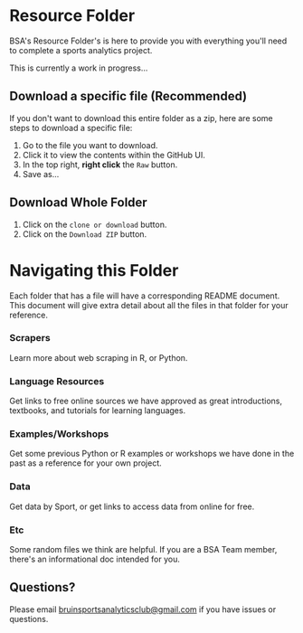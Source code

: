# Resource Folder
BSA's Resource Folder's is here to provide you with everything you'll need to complete a sports analytics project.

This is currently a work in progress...

## Download a specific file (Recommended)
If you don't want to download this entire folder as a zip, here are some steps to download a specific file:
1. Go to the file you want to download.
2. Click it to view the contents within the GitHub UI.
3. In the top right, **right click** the `Raw` button.
4. Save as...   

##  Download Whole Folder
1.  Click on the `clone or download` button.
2. Click on the `Download ZIP` button.


# Navigating this Folder
Each folder that has a file will have a corresponding README document. This document will give extra detail about all the files in that folder for your reference.


### Scrapers
Learn more about web scraping in R, or Python.

### Language Resources
Get links to free online sources we have approved as great introductions, textbooks, and tutorials for learning languages.

### Examples/Workshops
Get some previous Python or R examples or workshops we have done in the past as a reference for your own project.

### Data
Get data by Sport, or get links to access data from online for free.

### Etc
Some random files we think are helpful. If you are a BSA Team member, there's an informational doc intended for you.

## Questions?
Please email bruinsportsanalyticsclub@gmail.com if you have issues or questions.
